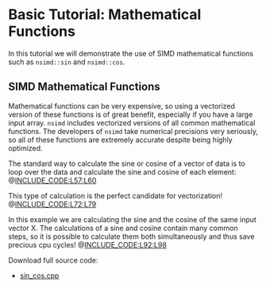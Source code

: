 <!--

Copyright (c) 2019 Agenium Scale

Permission is hereby granted, free of charge, to any person obtaining a copy
of this software and associated documentation files (the "Software"), to deal
in the Software without restriction, including without limitation the rights
to use, copy, modify, merge, publish, distribute, sublicense, and/or sell
copies of the Software, and to permit persons to whom the Software is
furnished to do so, subject to the following conditions:

The above copyright notice and this permission notice shall be included in all
copies or substantial portions of the Software.

THE SOFTWARE IS PROVIDED "AS IS", WITHOUT WARRANTY OF ANY KIND, EXPRESS OR
IMPLIED, INCLUDING BUT NOT LIMITED TO THE WARRANTIES OF MERCHANTABILITY,
FITNESS FOR A PARTICULAR PURPOSE AND NONINFRINGEMENT. IN NO EVENT SHALL THE
AUTHORS OR COPYRIGHT HOLDERS BE LIABLE FOR ANY CLAIM, DAMAGES OR OTHER
LIABILITY, WHETHER IN AN ACTION OF CONTRACT, TORT OR OTHERWISE, ARISING FROM,
OUT OF OR IN CONNECTION WITH THE SOFTWARE OR THE USE OR OTHER DEALINGS IN THE
SOFTWARE.

-->

# Basic Tutorial: Mathematical Functions

In this tutorial we will demonstrate the use of SIMD mathematical functions
such as `nsimd::sin` and `nsimd::cos`.


## SIMD Mathematical Functions

Mathematical functions can be very expensive, so using a vectorized version of
these functions is of great benefit, especially if you have a large input array.
`nsimd` includes vectorized versions of all common mathematical functions. The
developers of `nsimd` take numerical precisions very seriously, so all of these
functions are extremely accurate despite being highly optimized.

The standard way to calculate the sine or cosine of a vector of data is to loop
over the data and calculate the sine and cosine of each element:
@[INCLUDE_CODE:L57:L60](../src/sin_cos.cpp)

This type of calculation is the perfect candidate for vectorization!
@[INCLUDE_CODE:L72:L79](../src/sin_cos.cpp)

In this example we are calculating the sine and the cosine of the same input vector X. The calculations of a sine and cosine contain many common steps, so it is possible to calculate them both simultaneously and thus save precious cpu cycles!
@[INCLUDE_CODE:L92:L98](../src/sin_cos.cpp)

Download full source code:
- [sin_cos.cpp](../src/sin_cos.cpp)
